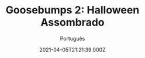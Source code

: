 ---
id: 'fa8e8e5a-ef5f-4745-b4e1-2db228a7286a'
type: 'movie' # Filme, Série, Anime
title: "Goosebumps 2: Halloween Assombrado"
synopsis: ["Wardenclyffe, Estados Unidos, às vésperas do Halloween. Sonny (Jeremy Ray Taylor) e Sam (Caleel Harris) são grandes amigos, que encontram um livro incompleto guardado dentro de um baú, em uma casa abandonada. Ao abri-lo, eles despertam o boneco Slappy (Avery Lee Jones), que surge inesperadamente. Criação do autor R.L. Stine (Jack Black), ele usa os jovens e ainda a irmã de Sonny, Sarah (Madison Iseman), para criar sua própria família de monstros.",
]
originalTitle: "Goosebumps 2: Haunted Halloween"
date: '2021-04-05T21:21:39.000Z'
update: '2021-04-05T21:21:39.000Z'
releaseDate: '2018-10-11T03:00:00.000Z'
imdb:
  rating: '5.6' # 8.5
  id: '' # tt0470752
duration: '1h 30m'
trailer:
  urls: [
    'nQeOzfm-lps',
  ]
tags: ['720p', '1080p', '720p']
genre: ['Aventura', 'Comédia', 'Fantasia', 'Terror'] #
quality: 'BluRay 720p | 1080p' # BluRay, WEB-DL, HDTV, WEB-DL4K, WEB-DLe
format: 'Mkv | Mp4' # MKV, MP4, TS
audio: 'Português, Inglês' # Dublado, Legendado, Dual Audio, Dub & Leg
subtitle: 'Português' # Português, inglês,
size: '1.02 GB | 1.32 GB | 1.95 GB' # 4.8 GB
audioQuality: 10
videoQuality: 10
directors: []
#  - name: 'Lana Wachowski'
#    image: ''
#  - name: 'Lilly Wachowski'
#    image: ''
cast: []
#  - name: 'Keanu Reeves'
#    image: ''
#    characterName: 'Neo'
writers: []
#  - name: ''
#    image: ''
maturityRating:
  age: '' # L , 10, 12, 14, 16, 18
  topics: [''] # Violence, Illegal drugs, Inappropriate Language, Legal Drugs, Sexual Content, Extreme Violence
###########################################
download:
  
  - url: 'magnet:?xt=urn:btih:7D8834863643AF881D0B072A33D995A02ED00DC5&dn=Goosebumps.2.Halloween.Assombrado.2018.720p.BluRay.DUAL-LAPUMiA&tr=udp%3a%2f%2ftracker.openbittorrent.com%3a80%2fannounce&tr=udp%3a%2f%2ftracker.opentrackr.org%3a1337%2fannounce&tr=udp%3a%2f%2ftracker.trackerfix.com%3a81%2fannounce&tr=udp%3a%2f%2f9.rarbg.me%3a2790%2fannounce&tr=udp%3a%2f%2f9.rarbg.to%3a2710'
    resolution: '720p' # 720p, 1080p, 4K,
    audio: 'Dual Áudio' # Dublado, Legendado, Dual Audio
    size: '' # 4.8 GB
    quality: '' # BluRay, WEB-DL
    format: '' # MKV
  - url: 'magnet:?xt=urn:btih:b2fbd97a5c67367a6ab8d5450158b7286050b068&dn=Goosebumps.2.Halloween.Assombrado.2018.1080p.BluRay.DUAL-LAPUMiA&tr=udp%3a%2f%2ftracker.openbittorrent.com%3a80%2fannounce&tr=udp%3a%2f%2ftracker.opentrackr.org%3a1337%2fannounce&tr=udp%3a%2f%2ftracker.trackerfix.com%3a81%2fannounce&tr=udp%3a%2f%2f9.rarbg.me%3a2790%2fannounce&tr=udp%3a%2f%2f9.rarbg.to%3a2710'
    resolution: '1080p' # 720p, 1080p, 4K,
    audio: 'Dual Áudio' # Dublado, Legendado, Dual Audio
    size: '' # 4.8 GB
    quality: '' # BluRay, WEB-DL
    format: '' # MKV
  - url: 'magnet:?xt=urn:btih:D9C4392997168CA7A0DE727C07FB4E89E6487741&dn=Goosebumps.2.Halloween.Assombrado.2018.720p.BluRay.DUBLADO-LAPUMiA&tr=udp%3a%2f%2ftracker.openbittorrent.com%3a80%2fannounce&tr=udp%3a%2f%2ftracker.opentrackr.org%3a1337%2fannounce&tr=udp%3a%2f%2ftracker.trackerfix.com%3a81%2fannounce&tr=udp%3a%2f%2f9.rarbg.me%3a2790%2fannounce&tr=udp%3a%2f%2f9.rarbg.to%3a2710'
    resolution: '720p' # 720p, 1080p, 4K,
    audio: 'Dublado' # Dublado, Legendado, Dual Audio
    size: '' # 4.8 GB
    quality: '' # BluRay, WEB-DL
    format: '' # MKV
images:
  cover: '/assets/movies/goosebumps-2-halloween-assombrado.jpg'
  background: '/assets/movies/'
---
